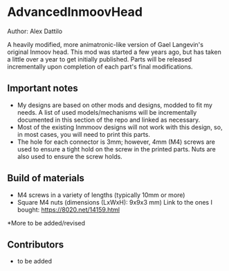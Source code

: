# AdvancedInmoovHead

Author: Alex Dattilo

A heavily modified, more animatronic-like version of Gael Langevin's original Inmoov head. This mod was started a few years ago, but has taken a little over a year to get initially published. Parts will be released incrementally upon completion of each part's final modifications. 

Important notes
----------------
- My designs are based on other mods and designs, modded to fit my needs. A list of used models/mechanisms will be incrementally documented in this section of the repo and linked as necessary. 
- Most of the existing Inmmoov designs will not work with this design, so, in most cases, you will need to print this parts.
- The hole for each connector is 3mm; however, 4mm (M4) screws are used to ensure a tight hold on the screw in the printed parts. Nuts are also used to ensure the screw holds.


Build of materials 
-------------------
- M4 screws in a variety of lengths (typically 10mm or more)
- Square M4  nuts (dimensions (LxWxH): 9x9x3 mm) Link to the ones I bought: https://8020.net/14159.html

*More to be added/revised

Contributors
------------------- 
- to be added
